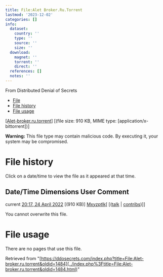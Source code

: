 ```yaml
---
title: File:Alet Broker.Ru.Torrent
lastmod: '2023-12-02'
categories: []
info:
  dataset:
    country: ''
    type: ''
    source: ''
    size: ''
  download:
    magnet: ''
    torrent: ''
    direct: ''
  references: []
  notes: ''
---
```




From Distributed Denial of Secrets

- [File](./File:Alet-broker.ru.torrent.html#file)
- [File history](./File:Alet-broker.ru.torrent.html#filehistory)
- [File usage](./File:Alet-broker.ru.torrent.html#filelinks)

[[Alet-broker.ru.torrent](../images/5/5f/Alet-broker.ru.torrent "Alet-broker.ru.torrent")]
‎[(file size: 910 KB, MIME type:
[application/x-bittorrent])]

**Warning:** This file type may contain malicious code. By executing it,
your system may be compromised.

# File history

Click on a date/time to view the file as it appeared at that time.

Date/Time Dimensions User Comment
---
current [20:17, 24 April 2022](../images/5/5f/Alet-broker.ru.torrent) [(910 KB)] [Mxyzptlk](../index.php%3Ftitle=User:Mxyzptlk&action=edit&redlink=1.html "User:Mxyzptlk (page does not exist)")[ [([talk](../index.php%3Ftitle=User_talk:Mxyzptlk&action=edit&redlink=1.html "User talk:Mxyzptlk (page does not exist)") | [contribs](./Special:Contributions/Mxyzptlk.html "Special:Contributions/Mxyzptlk"))]]

You cannot overwrite this file.

# File usage

There are no pages that use this file.

Retrieved from
"[https://ddosecrets.com/index.php?title=File:Alet-broker.ru.torrent&oldid=1484](../index.php%3Ftitle=File:Alet-broker.ru.torrent&oldid=1484.html)"


